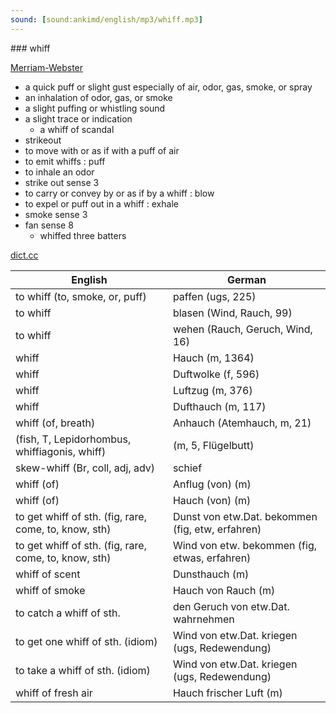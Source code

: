 ```yaml
---
sound: [sound:ankimd/english/mp3/whiff.mp3]
---
```


\### whiff

[Merriam-Webster](https://www.merriam-webster.com/dictionary/whiff)

- a quick puff or slight gust especially of air, odor, gas, smoke, or spray
- an inhalation of odor, gas, or smoke
- a slight puffing or whistling sound
- a slight trace or indication
    - a whiff of scandal
- strikeout
- to move with or as if with a puff of air
- to emit whiffs : puff
- to inhale an odor
- strike out sense 3
- to carry or convey by or as if by a whiff : blow
- to expel or puff out in a whiff : exhale
- smoke sense 3
- fan sense 8
    - whiffed three batters

[dict.cc](https://www.dict.cc/whiff)

| English        | German       |
| -------------- | ------------ |
| to whiff (to, smoke, or, puff) | paffen (ugs, 225) |
| to whiff | blasen (Wind, Rauch, 99) |
| to whiff | wehen (Rauch, Geruch, Wind, 16) |
| whiff | Hauch (m, 1364) |
| whiff | Duftwolke (f, 596) |
| whiff | Luftzug (m, 376) |
| whiff | Dufthauch (m, 117) |
| whiff (of, breath) | Anhauch (Atemhauch, m, 21) |
|  (fish, T, Lepidorhombus, whiffiagonis, whiff) |  (m, 5, Flügelbutt) |
| skew-whiff (Br, coll, adj, adv) | schief |
| whiff (of) | Anflug (von) (m) |
| whiff (of) | Hauch (von) (m) |
| to get whiff of sth. (fig, rare, come, to, know, sth) | Dunst von etw.Dat. bekommen (fig, etw, erfahren) |
| to get whiff of sth. (fig, rare, come, to, know, sth) | Wind von etw. bekommen (fig, etwas, erfahren) |
| whiff of scent | Dunsthauch (m) |
| whiff of smoke | Hauch von Rauch (m) |
| to catch a whiff of sth. | den Geruch von etw.Dat. wahrnehmen |
| to get one whiff of sth. (idiom) | Wind von etw.Dat. kriegen (ugs, Redewendung) |
| to take a whiff of sth. (idiom) | Wind von etw.Dat. kriegen (ugs, Redewendung) |
| whiff of fresh air | Hauch frischer Luft (m) |
